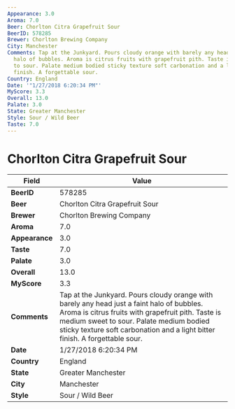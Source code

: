 ```yaml
---
Appearance: 3.0
Aroma: 7.0
Beer: Chorlton Citra Grapefruit Sour
BeerID: 578285
Brewer: Chorlton Brewing Company
City: Manchester
Comments: Tap at the Junkyard. Pours cloudy orange with barely any head just a faint
  halo of bubbles. Aroma is citrus fruits with grapefruit pith. Taste is medium sweet
  to sour. Palate medium bodied sticky texture soft carbonation and a light bitter
  finish. A forgettable sour.
Country: England
Date: '"1/27/2018 6:20:34 PM"'
MyScore: 3.3
Overall: 13.0
Palate: 3.0
State: Greater Manchester
Style: Sour / Wild Beer
Taste: 7.0
---
```


# Chorlton Citra Grapefruit Sour

| Field         | Value |
|---------------|-------|
| **BeerID** | 578285 |
| **Beer** | Chorlton Citra Grapefruit Sour |
| **Brewer** | Chorlton Brewing Company |
| **Aroma** | 7.0 |
| **Appearance** | 3.0 |
| **Taste** | 7.0 |
| **Palate** | 3.0 |
| **Overall** | 13.0 |
| **MyScore** | 3.3 |
| **Comments** | Tap at the Junkyard. Pours cloudy orange with barely any head just a faint halo of bubbles. Aroma is citrus fruits with grapefruit pith. Taste is medium sweet to sour. Palate medium bodied sticky texture soft carbonation and a light bitter finish. A forgettable sour. |
| **Date** | 1/27/2018 6:20:34 PM |
| **Country** | England |
| **State** | Greater Manchester |
| **City** | Manchester |
| **Style** | Sour / Wild Beer |
